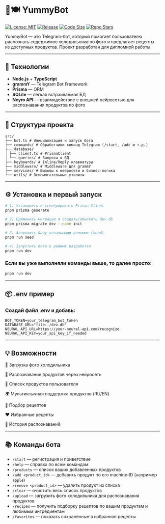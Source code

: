 # 🧠🍽️ YummyBot
[![License: MIT](https://img.shields.io/github/license/IsMoDex/YummyBot)](https://opensource.org/licenses/MIT)
[![Release](https://img.shields.io/github/v/release/IsMoDex/YummyBot?include_prereleases)](https://github.com/IsMoDex/YummyBot/releases)
[![Code Size](https://img.shields.io/github/languages/code-size/IsMoDex/YummyBot.svg)](https://github.com/IsMoDex/YummyBot)
[![Repo Stars](https://img.shields.io/github/stars/IsMoDex/YummyBot?style=social)](https://github.com/IsMoDex/YummyBot/stargazers)

YummyBot — это Telegram-бот, который помогает пользователю распознать содержимое холодильника по фото и предлагает рецепты из доступных продуктов. Проект разработан для дипломной работы.

---

## 🚀 Технологии

- **Node.js** + **TypeScript**
- **grammY** — Telegram Bot Framework
- **Prisma** — ORM
- **SQLite** — лёгкая встраиваемая БД
- **Neyro API** — взаимодействие с внешней нейросетью для распознавания продуктов по фото

---

## 📁 Структура проекта
```
src/
├── bot.ts # Инициализация и запуск бота
├── commands/ # Обработчики команд Telegram (/start, /add и т.д.)
├── database/
│ ├── client.ts # PrismaClient
│ └── queries/ # Запросы к БД
├── keyboards/ # Inline/Reply клавиатуры
├── middleware/ # Middleware для grammY
├── services/ # Вызовы к нейросети и бизнес-логика
└── utils/ # Вспомогательные утилиты
```

---

## ⚙️ Установка и первый запуск

```bash
# 1) Установить и сгенерировать Prisma Client
pnpm prisma generate

# 2) Применить миграции и создать/обновить dev.db
pnpm prisma migrate dev --name init

# 3) Заполнить базу начальными данными (seed)
pnpm run seed

# 4) Запустить бота в режиме разработки
pnpm run dev
```

### Если вы уже выполняли команды выше, то далее просто:

```bash
pnpm run dev
```


---
## 📦 .env пример
### Создай файл .env и добавь:
```
BOT_TOKEN=your_telegram_bot_token
DATABASE_URL="file:./dev.db"
NEURAL_API_URL=https://your-neural-api.com/recognize
NEURAL_API_KEY=your_api_key_if_needed
```
---
## 💡 Возможности
📸 Загрузка фото холодильника

🤖 Распознавание продуктов через нейросеть

📝 Список продуктов пользователя

🌍 Мультиязычная поддержка продуктов (RU/EN)

🍳 Подбор рецептов

❤️ Избранные рецепты

🧊 История распознаваний

---

## 📚 Команды бота

- `/start` — регистрация и приветствие
- `/help` — справка по всем командам
- `/products` — список ваших добавленных продуктов
- `/add <product_id>` — добавить продукт по его machine‑ID (например `apple`)
- `/remove <product_id>` — удалить продукт из списка
- `/clear` — очистить весь список продуктов
- `/upload` — загрузить фото холодильника для распознавания продуктов
- `/recipes` — получить подборку рецептов по вашим продуктам и любимым ингредиентам
- `/favorites` — показать сохранённые в избранное рецепты